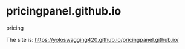 # pricingpanel.github.io
pricing

The site is:
https://yoloswagging420.github.io/pricingpanel.github.io/
